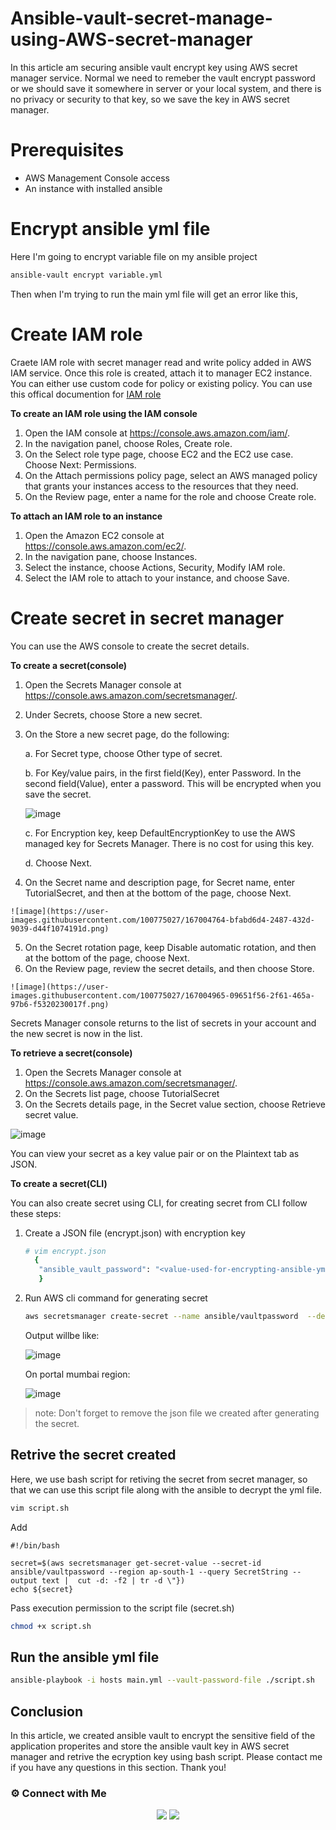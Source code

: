 # Ansible-vault-secret-manage-using-AWS-secret-manager

In this article am securing ansible vault encrypt key using AWS secret manager service. Normal we need to remeber the vault encrypt password or we should save it somewhere in server or your local system, and there is no privacy or security to that key, so we save the key in AWS secret manager.

# Prerequisites

- AWS Management Console access
- An instance with installed ansible

# Encrypt ansible yml file

Here I'm going to encrypt variable file on my ansible project

```bash
ansible-vault encrypt variable.yml
```

Then when I'm trying to run the main yml file will get an error like this,


# Create IAM role

Craete IAM role with secret manager read and write policy added in AWS IAM service. Once this role is created, attach it to manager EC2 instance. You can either use custom code for policy or existing policy. You can use this offical documention for [IAM role](https://docs.aws.amazon.com/AWSEC2/latest/UserGuide/iam-roles-for-amazon-ec2.html)

**To create an IAM role using the IAM console**

  1. Open the IAM console at https://console.aws.amazon.com/iam/.
  2. In the navigation panel, choose Roles, Create role.
  3. On the Select role type page, choose EC2 and the EC2 use case. Choose Next: Permissions.
  4. On the Attach permissions policy page, select an AWS managed policy that grants your instances access to the resources that they need.
  5. On the Review page, enter a name for the role and choose Create role.

**To attach an IAM role to an instance**

   1. Open the Amazon EC2 console at https://console.aws.amazon.com/ec2/.
   2. In the navigation pane, choose Instances.
   3. Select the instance, choose Actions, Security, Modify IAM role.
   4. Select the IAM role to attach to your instance, and choose Save.

#  Create secret in secret manager

You can use the AWS console to create the secret details.

**To create a secret(console)**

   1. Open the Secrets Manager console at https://console.aws.amazon.com/secretsmanager/.
   2. Under Secrets, choose Store a new secret.
   3. On the Store a new secret page, do the following:
   
      a. For Secret type, choose Other type of secret.
      
      b. For Key/value pairs, in the first field(Key), enter Password. In the second field(Value), enter a password. This will be encrypted when you save the secret.
      
      ![image](https://user-images.githubusercontent.com/100775027/167005157-2214a316-9fb7-4621-938c-64c869dc29ae.png)

      
      c. For Encryption key, keep DefaultEncryptionKey to use the AWS managed key for Secrets Manager. There is no cost for using this key.
      
      d. Choose Next.
      
   4. On the Secret name and description page, for Secret name, enter TutorialSecret, and then at the bottom of the page, choose Next.
    
    ![image](https://user-images.githubusercontent.com/100775027/167004764-bfabd6d4-2487-432d-9039-d44f1074191d.png)
      
   5. On the Secret rotation page, keep Disable automatic rotation, and then at the bottom of the page, choose Next.
   6. On the Review page, review the secret details, and then choose Store.
   
    ![image](https://user-images.githubusercontent.com/100775027/167004965-09651f56-2f61-465a-97b6-f5320230017f.png)

Secrets Manager console returns to the list of secrets in your account and the new secret is now in the list.

**To retrieve a secret(console)**

   1. Open the Secrets Manager console at https://console.aws.amazon.com/secretsmanager/.
   2. On the Secrets list page, choose TutorialSecret
   3. On the Secrets details page, in the Secret value section, choose Retrieve secret value.
   
   ![image](https://user-images.githubusercontent.com/100775027/167004636-03786ae5-fa2c-4763-804e-180c3eb38d52.png)

You can view your secret as a key value pair or on the Plaintext tab as JSON.



**To create a secret(CLI)**

You can also create secret using CLI, for creating secret from CLI follow these steps:

  1. Create a JSON file (encrypt.json) with encryption key
     ```bash
     # vim encrypt.json
       {
        "ansible_vault_password": "<value-used-for-encrypting-ansible-yml-file>"
        }
      ```
  2. Run AWS cli command for generating secret
     ```bash
     aws secretsmanager create-secret --name ansible/vaultpassword  --description "Secret" --secret-string file://encrypt.json --region ap-south-1

     ```
     Output willbe like:
     
     ![image](https://user-images.githubusercontent.com/100775027/167005747-8308d754-a58a-423f-a978-05209de19af1.png)
     
     On portal mumbai region:
     
     ![image](https://user-images.githubusercontent.com/100775027/167004508-788e024c-1435-493d-b743-f23e69f3b5fe.png)

> note: Don't forget to remove the json file we created after generating the secret.

## Retrive the secret created

Here, we use bash script for retiving the secret from secret manager, so that we can use this script file along with the ansible to decrypt the yml file.


```bash
vim script.sh
```

Add

```
#!/bin/bash

secret=$(aws secretsmanager get-secret-value --secret-id ansible/vaultpassword --region ap-south-1 --query SecretString --output text |  cut -d: -f2 | tr -d \"})
echo ${secret}

```

Pass execution permission to the script file (secret.sh)
```bash
chmod +x script.sh
```

## Run the ansible yml file

```bash
ansible-playbook -i hosts main.yml --vault-password-file ./script.sh
```

## Conclusion

In this article, we created ansible vault to encrypt the sensitive field of the application properites and store the ansible vault key in AWS secret manager and retrive the ecryption key using bash script. Please contact me if you have any questions in this section. Thank you!


 ### ⚙️ Connect with Me
<p align="center">
<a href="https://www.linkedin.com/in/radin-lawrence-8b3270102/"><img src="https://img.shields.io/badge/LinkedIn-0077B5?style=for-the-badge&logo=linkedin&logoColor=white"/></a>
<a href="mailto:radin.lawrence@gmail.com"><img src="https://img.shields.io/badge/Gmail-D14836?style=for-the-badge&logo=gmail&logoColor=white"/></a>
